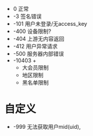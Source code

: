 + 0 正常
+ -3 签名错误
+ -101 用户未登录/无access_key
+ -400 设备限制?
+ -404 上游无内容返回
+ -412 用户异常请求
+ -500 服务器内部错误
+ -10403
  + 
  + 大会员限制
  + 地区限制
  + 黑名单限制

# 自定义
+ -999 无法获取用户mid(uid),